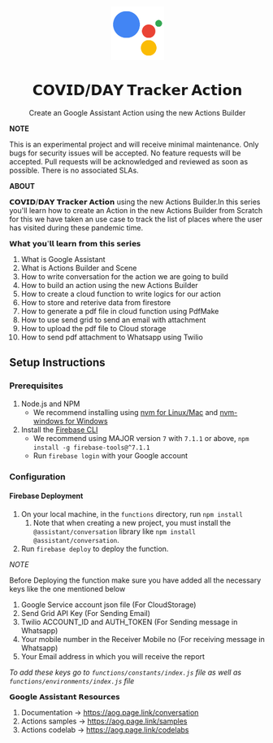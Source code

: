 <div align="center">
  <img src="./assets/aog.png" alt="aog" height="105">
</div>

<div align="center">
  <h1>𝗖𝗢𝗩𝗜𝗗/𝗗𝗔𝗬 𝗧𝗿𝗮𝗰𝗸𝗲𝗿 𝗔𝗰𝘁𝗶𝗼𝗻</h1>
  <p>Create an Google Assistant Action using the new Actions Builder</p>
</div>

**NOTE**

This is an experimental project and will receive minimal maintenance. Only bugs for security issues will be accepted. No feature requests will be accepted. Pull requests will be acknowledged and reviewed as soon as possible. There is no associated SLAs.

**ABOUT**

𝗖𝗢𝗩𝗜𝗗/𝗗𝗔𝗬 𝗧𝗿𝗮𝗰𝗸𝗲𝗿 𝗔𝗰𝘁𝗶𝗼𝗻 using the new Actions Builder.In this series you'll learn how to create an Action in the new Actions Builder from Scratch for this we have taken an use case to track the list of places where the user has visited during these pandemic time.

𝗪𝗵𝗮𝘁 𝘆𝗼𝘂'𝗹𝗹 𝗹𝗲𝗮𝗿𝗻 𝗳𝗿𝗼𝗺 𝘁𝗵𝗶𝘀 𝘀𝗲𝗿𝗶𝗲𝘀

1. What is Google Assistant
2. What is Actions Builder and Scene
3. How to write conversation for the action we are going to build
4. How to build an action using the new Actions Builder
5. How to create a cloud function to write logics for our action
6. How to store and reterive data from firestore
7. How to generate a pdf file in cloud function using PdfMake
8. How to use send grid to send an email with attachment
9. How to upload the pdf file to Cloud storage
10. How to send pdf attachment to Whatsapp using Twilio


## Setup Instructions

### Prerequisites

1. Node.js and NPM
   - We recommend installing using [nvm for Linux/Mac](https://github.com/creationix/nvm) and [nvm-windows for Windows](https://github.com/coreybutler/nvm-windows)
2. Install the [Firebase CLI](https://developers.google.com/actions/dialogflow/deploy-fulfillment)
   - We recommend using MAJOR version `7` with `7.1.1` or above, `npm install -g firebase-tools@^7.1.1`
   - Run `firebase login` with your Google account

### Configuration

#### Firebase Deployment

1. On your local machine, in the `functions` directory, run `npm install`
   1. Note that when creating a new project, you must install the `@assistant/conversation` library like `npm install @assistant/conversation`.
2. Run `firebase deploy` to deploy the function.


*NOTE*

Before Deploying the function make sure you have added all the necessary keys like the one mentioned below

1. Google Service account json file (For CloudStorage)
2. Send Grid API Key (For Sending Email)
3. Twilio ACCOUNT_ID and AUTH_TOKEN (For Sending message in Whatsapp)
4. Your mobile number in the Receiver Mobile no (For receiving message in Whatsapp)
5. Your Email address in which you will receive the report

*To add these keys go to `functions/constants/index.js` file as well as `functions/environments/index.js` file*

𝗚𝗼𝗼𝗴𝗹𝗲 𝗔𝘀𝘀𝗶𝘀𝘁𝗮𝗻𝘁 𝗥𝗲𝘀𝗼𝘂𝗿𝗰𝗲𝘀

1. Documentation → https://aog.page.link/conversation
2. Actions samples → https://aog.page.link/samples
3. Actions codelab → https://aog.page.link/codelabs